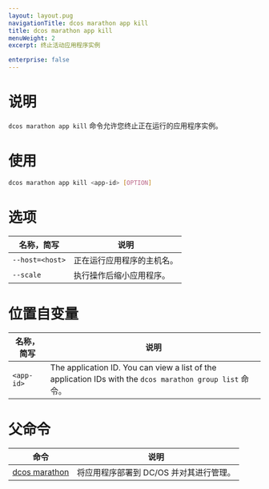 ```yaml
---
layout: layout.pug
navigationTitle: dcos marathon app kill
title: dcos marathon app kill
menuWeight: 2
excerpt: 终止活动应用程序实例

enterprise: false
---
```



# 说明
`dcos marathon app kill` 命令允许您终止正在运行的应用程序实例。

# 使用

```bash
dcos marathon app kill <app-id> [OPTION]
```

# 选项

| 名称，简写 | 说明 |
|---------|-------------|
| `--host=<host>` | 正在运行应用程序的主机名。|
| `--scale` | 执行操作后缩小应用程序。|

# 位置自变量

| 名称，简写 | 说明 |
|---------|-------------|
| `<app-id>`   |   The application ID. You can view a list of the application IDs with the `dcos marathon group list` 命令。|

# 父命令

| 命令 | 说明 |
|---------|-------------|
| [dcos marathon](/1.11/cli/command-reference/dcos-marathon/) | 将应用程序部署到 DC/OS 并对其进行管理。|

